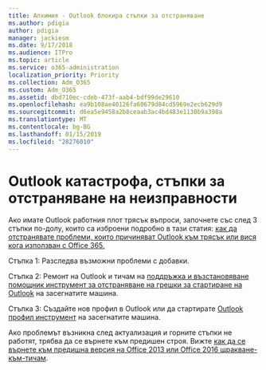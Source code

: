 ```yaml
---
title: Алхимия - Outlook блокира стъпки за отстраняване
ms.author: pdigia
author: pdigia
manager: jackiesm
ms.date: 9/17/2018
ms.audience: ITPro
ms.topic: article
ms.service: o365-administration
localization_priority: Priority
ms.collection: Adm_O365
ms.custom: Adm_O365
ms.assetid: dbd710ec-cdeb-473f-aab4-bdf99de29610
ms.openlocfilehash: ea9b108ae40126fa60679d84cd5969e2ecb629d9
ms.sourcegitcommit: d6ea5e9458a2b8ceaab3ac4bd483e1130b9a398a
ms.translationtype: MT
ms.contentlocale: bg-BG
ms.lasthandoff: 01/15/2019
ms.locfileid: "28276010"
---
```

# <a name="outlook-crash-troubleshooting-steps"></a>Outlook катастрофа, стъпки за отстраняване на неизправности

Ако имате Outlook работния плот трясък въпроси, започнете със след 3 стъпки по-долу, които са изброени подробно в тази статия: [как да отстранявате проблеми, които причиняват Outlook към трясък или вися кога използван с Office 365.](https://support.microsoft.com/en-us/help/2413813/how-to-troubleshoot-issues-that-cause-outlook-to-crash-or-hang-when-us)
  
Стъпка 1: Разследва възможни проблеми с добавки.
  
Стъпка 2: Ремонт на Outlook и тичам на [поддръжка и възстановяване помощник инструмент за отстраняване на грешки за стартиране на Outlook](https://aka.ms/SaRA-OutlookWontStart) на засегнатите машина. 
  
Стъпка 3: Създайте нов профил в Outlook или да стартирате [Outlook профил инструмент](https://aka.ms/SaRA-OutlookSetupProfile) на засегнатите машина. 
  
Ако проблемът възникна след актуализация и горните стъпки не работят, трябва да се върнете към предишен строя. Вижте [как да се върнете към предишна версия на Office 2013 или Office 2016 щракване-към-тичам](https://support.microsoft.com/EN-US/help/2770432).
  

